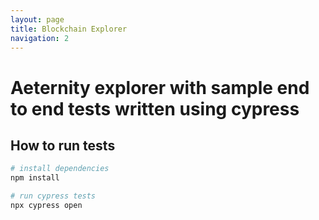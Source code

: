 ```yaml
---
layout: page
title: Blockchain Explorer
navigation: 2
---
```


# Aeternity explorer with sample end to end tests written using cypress



## How to run tests


```bash
# install dependencies
npm install

# run cypress tests
npx cypress open

```
